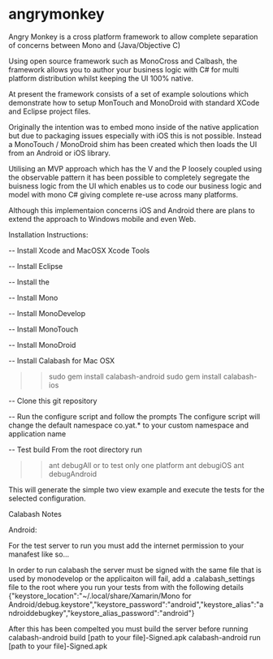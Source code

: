 angrymonkey
===========

Angry Monkey is a cross platform framework to allow complete separation of concerns between Mono and (Java/Objective C)

Using open source framework such as MonoCross and Calbash, the framework allows you to author your business logic with C# for multi platform distribution whilst keeping the UI 100% native.

At present the framework consists of a set of example soloutions which demonstrate how to setup MonTouch and MonoDroid with standard XCode and Eclipse project files.

Originally the intention was to embed mono inside of the native application but due to packaging issues especially with iOS this is not possible.  Instead a MonoTouch / MonoDroid shim has been created which then loads the UI from an Android or iOS library.

Utilising an MVP approach which has the V and the P loosely coupled using the observable pattern it has been possible to completely segregate the buisness logic from the UI which enables us to code our business logic and model with mono C# giving complete re-use across many platforms.

Although this implementaion concerns iOS and Android there are plans to extend the approach to Windows mobile and even Web.


Installation Instructions:

-- Install Xcode and MacOSX Xcode Tools

-- Install Eclipse

-- Install the 

-- Install Mono

-- Install MonoDevelop

-- Install MonoTouch

-- Install MonoDroid

-- Install Calabash for Mac OSX
>> sudo gem install calabash-android
>> sudo gem install calabash-ios

-- Clone this git repository

-- Run the configure script and follow the prompts
The configure script will change the default namespace co.yat.* to your custom namespace and application name

-- Test build
From the root directory run
>> ant debugAll
or to test only one platform
>> ant debugiOS
>> ant debugAndroid

This will generate the simple two view example and execute the tests for the selected configuration.

Calabash Notes

Android:

For the test server to run you must add the internet permission to your manafest like so...
<uses-permission android:name="android.permission.INTERNET" />

In order to run calabash the server must be signed with the same file that is used by monodevelop or the applicaiton will fail, add a .calabash_settings file to the root where you run your tests from with the following details
{"keystore_location":"~/.local/share/Xamarin/Mono for Android/debug.keystore","keystore_password":"android","keystore_alias":"androiddebugkey","keystore_alias_password":"android"}

After this has been compelted you must build the server before running
calabash-android build [path to your file]-Signed.apk
calabash-android run [path to your file]-Signed.apk